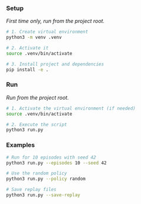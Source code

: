 ### Setup

*First time only, run from the project root.*

```bash
# 1. Create virtual environment
python3 -m venv .venv

# 2. Activate it
source .venv/bin/activate

# 3. Install project and dependencies
pip install -e .
```

### Run

*Run from the project root.*

```bash
# 1. Activate the virtual environment (if needed)
source .venv/bin/activate

# 2. Execute the script
python3 run.py
```

### Examples

```bash
# Run for 10 episodes with seed 42
python3 run.py --episodes 10 --seed 42

# Use the random policy
python3 run.py --policy random

# Save replay files
python3 run.py --save-replay
```